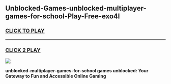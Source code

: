 
## Unblocked-Games-unblocked-multiplayer-games-for-school-Play-Free-exo4l
<h3>
<a href="https://premium76.site?title=unblocked-multiplayer-games-for-school&ref=18A1">CLICK TO PLAY</a></h3>
<hr>

<h3>
<a href="https://premium76.site?title=unblocked-multiplayer-games-for-school&ref=18A1">CLICK 2 PLAY</a>
  
</h3>

<a href="https://premium76.site?title=unblocked-multiplayer-games-for-school&ref=18A1"><img src="https://clearcache.store/games.png"></a>


**unblocked-multiplayer-games-for-school games unblocked: Your Gateway to Fun and Accessible Online Gaming**
